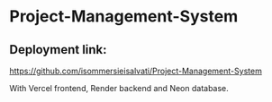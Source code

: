 # Project-Management-System

## Deployment link:
https://github.com/isommersieisalvati/Project-Management-System

With Vercel frontend, Render backend and Neon database.

